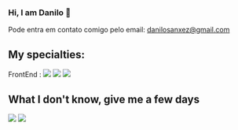 ### Hi, I am Danilo 👋

Pode entra em contato comigo pelo email: danilosanxez@gmail.com

## My specialties:

FrontEnd :   <img src="https://img.shields.io/badge/HTML5-E34F26?style=for-the-badge&logo=html5&logoColor=white" />
<img src="https://img.shields.io/badge/JavaScript-323330?style=for-the-badge&logo=javascript&logoColor=F7DF1E" />
<img src="https://img.shields.io/badge/CSS3-1572B6?style=for-the-badge&logo=css3&logoColor=white" />

## What I don't know, give me a few days

<img src="https://github-readme-stats.vercel.app/api?username=danilosanxez&show_icons=true&theme=dark" />

<img src="https://github-readme-stats.vercel.app/api/top-langs/?username=danilosanxez&layout=compact&title_color=fff&text_color=f8f8f2&hide=java&bg_color=171c24" />
